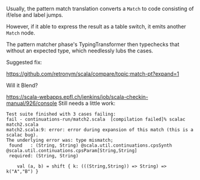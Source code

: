 Usually, the pattern match translation converts a `Match`
to code consisting of if/else and label jumps.

However, if it able to express the result as a table switch,
it emits another `Match` node.

The pattern matcher phase's TypingTransformer then typechecks
that without an expected type, which needlessly lubs the
cases.

Suggested fix:

https://github.com/retronym/scala/compare/topic;match-pt?expand=1

Will it Blend?

https://scala-webapps.epfl.ch/jenkins/job/scala-checkin-manual/926/console
Still needs a little work:

```
Test suite finished with 3 cases failing:
fail - continuations-run/match2.scala  [compilation failed]% scalac match2.scala
match2.scala:9: error: error during expansion of this match (this is a scalac bug).
The underlying error was: type mismatch;
 found   : (String, String) @scala.util.continuations.cpsSynth @scala.util.continuations.cpsParam[String,String]
 required: (String, String)

    val (a, b) = shift { k: (((String,String)) => String) => k("A","B") }
```
